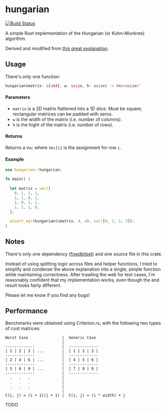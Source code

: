 # hungarian

[![Build Status](https://travis-ci.org/nwtnni/hungarian.svg?branch=master)](https://travis-ci.org/nwtnni/hungarian)

A simple Rust implementation of the Hungarian (or Kuhn–Munkres) algorithm.

Derived and modified from [this great explanation](http://csclab.murraystate.edu/~bob.pilgrim/445/munkres.html).

## Usage

There's only one function:

```rust
hungarian(matrix: &[u64], w: usize, h: usize) -> Vec<usize>`
```

#### Parameters

- `matrix` is a 2D matrix flattened into a 1D slice. Must be square; rectangular matrices can be padded with zeros.
- `w` is the width of the matrix (i.e. number of columns).
- `h` is the hight of the matrix (i.e. number of rows).

#### Returns

Returns a `Vec` where `Vec[i]` is the assignment for row `i`.

#### Example

```rust
use hungarian::hungarian;

fn main() {
  
  let matrix = vec![
    0, 1, 1, 1,
    1, 1, 0, 1,
    1, 0, 1, 1,
    1, 1, 1, 0,
  ];

  assert_eq!(hungarian(&matrix, 4, 4), vec![0, 2, 1, 3]);
}

```

## Notes

There's only one dependency ([fixedbitset](https://github.com/bluss/fixedbitset)) and one source file in this crate.

Instead of using splitting logic across files and helper functions, I tried to simplify and
condense the above explanation into a single, simple function while maintaining correctness.
After trawling the web for test cases, I'm reasonably confident that my implementation works,
even though the end result looks fairly different.

Please let me know if you find any bugs!

## Performance

Benchmarks were obtained using Criterion.rs, with the following two
types of cost matrices:

```
Worst Case               |  Generic Case
                         |  
-------------            |  -------------
| 1 | 2 | 3 | ...        |  | 1 | 2 | 3 |
-------------            |  -------------
| 2 | 4 | 6 | ...        |  | 4 | 5 | 6 |
-------------            |  -------------
| 3 | 6 | 9 | ...        |  | 7 | 8 | 9 |
-------------            |  -------------
  .   .   .              |  
  .   .   .              |   
  .   .   .              |     
                         |  
C(i, j) = (i + 1)(j + 1) |  C(i, j) = (i * width) + j
```

TODO
